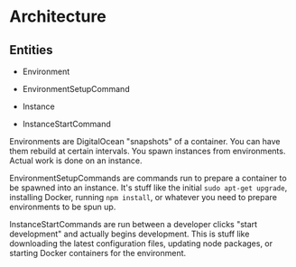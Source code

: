 # Architecture

## Entities

- Environment
- EnvironmentSetupCommand

- Instance
- InstanceStartCommand

Environments are DigitalOcean "snapshots" of a container. You can have them rebuild at certain intervals. You spawn instances from environments. Actual work is done on an instance.

EnvironmentSetupCommands are commands run to prepare a container to be spawned into an instance. It's stuff like the initial `sudo apt-get upgrade`, installing Docker, running `npm install`, or whatever you need to prepare environments to be spun up.

InstanceStartCommands are run between a developer clicks "start development" and actually begins development. This is stuff like downloading the latest configuration files, updating node packages, or starting Docker containers for the environment.